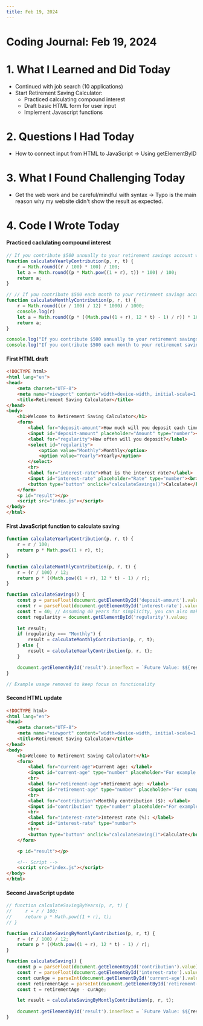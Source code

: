 ```yaml
---
title: Feb 19, 2024
---
```


# Coding Journal: Feb 19, 2024

# 1. What I Learned and Did Today
- Continued with job search (10 applications)
- Start Retirement Saving Calculator:
    - Practiced calculating compound interest
    - Draft basic HTML form for user input 
    - Implement Javascript functions

# 2. Questions I Had Today
- How to connect input from HTML to JavaScript &rarr; Using getElementByID

# 3. What I Found Challenging Today
- Get the web work and be careful/mindful with syntax &rarr; Typo is the main reason why my website didn't show the result as expected.

# 4. Code I Wrote Today

#### Practiced caclulating compound interest

```javascript
// If you contribute $500 annually to your retirement savings account with a 5% APY, after 40 years, how much will you receive? 
function calculateYearlyContribution(p, r, t) {
    r = Math.round((r / 100) * 100) / 100;
    let a = Math.round((p * Math.pow((1 + r), t)) * 100) / 100;
    return a;
}

// // If you contribute $500 each month to your retirement savings account with a 5% APY, after 40 years, how much will you receive? 
function calculateMonthlyContribution(p, r, t) {
    r = Math.round(((r / 100) / 12) * 1000) / 1000;
    console.log(r)
    let a = Math.round((p * ((Math.pow((1 + r), 12 * t) - 1) / r)) * 100) / 100;
    return a;
}

console.log("If you contribute $500 annually to your retirement savings account with a 5% APY, after 40 years, how much will you receive? " + calculateYearlyContribution(p=500, r=5, t=40));
console.log("If you contribute $500 each month to your retirement savings account with a 5% APY, after 40 years, how much will you receive? " + calculateMonthlyContribution(p=500, r=5, t=40));
```

#### First HTML draft

```html
<!DOCTYPE html>
<html lang="en">
<head>
    <meta charset="UTF-8">
    <meta name="viewport" content="width=device-width, initial-scale=1.0">
    <title>Retirement Saving Calculator</title>
</head>
<body>
    <h1>Welcome to Retirement Saving Calculator</h1>
    <form>
        <label for="deposit-amount">How much will you deposit each time?</label>
        <input id="deposit-amount" placeholder="Amount" type="number"><br>
        <label for="regularity">How often will you deposit?</label>
        <select id="regularity">
            <option value="Monthly">Monthly</option>
            <option value="Yearly">Yearly</option>
        </select>
        <br>
        <label for="interest-rate">What is the interest rate?</label>
        <input id="interest-rate" placeholder="Rate" type="number"><br>
        <button type="button" onclick="calculateSavings()">Calculate</button>
    </form>
    <p id="result"></p>
    <script src="index.js"></script>
</body>
</html>
```

#### First JavaScript function to calculate saving

```javascript
function calculateYearlyContribution(p, r, t) {
    r = r / 100;
    return p * Math.pow((1 + r), t);
}

function calculateMonthlyContribution(p, r, t) {
    r = (r / 100) / 12;
    return p * ((Math.pow((1 + r), 12 * t) - 1) / r);
}

function calculateSavings() {
    const p = parseFloat(document.getElementById('deposit-amount').value);
    const r = parseFloat(document.getElementById('interest-rate').value);
    const t = 40; // Assuming 40 years for simplicity, you can also make this an input
    const regularity = document.getElementById('regularity').value;
    
    let result;
    if (regularity === "Monthly") {
        result = calculateMonthlyContribution(p, r, t);
    } else {
        result = calculateYearlyContribution(p, r, t);
    }

    document.getElementById('result').innerText = `Future Value: $${result.toFixed(2)}`;
}

// Example usage removed to keep focus on functionality
```

#### Second HTML update

```html
<!DOCTYPE html>
<html lang="en">
<head>
    <meta charset="UTF-8">
    <meta name="viewport" content="width=device-width, initial-scale=1.0">
    <title>Retirement Saving Calculator</title>
</head>
<body>
    <h1>Welcome to Retirement Saving Calculator!</h1>
    <form>
        <label for="current-age">Current age: </label>
        <input id="current-age" type="number" placeholder="For example: 25">
        <br>
        <label for="retirement-age">Retirement age: </label>
        <input id="retirement-age" type="number" placeholder="For example: 65">
        <br>
        <label for="contribution">Monthly contribution ($): </label>
        <input id="contribution" type="number" placeholder="For example: 500">
        <br>
        <label for="interest-rate">Interest rate (%): </label>
        <input id="interest-rate" type="number">
        <br>
        <button type="button" onclick="calculateSaving()">Calculate</button>
    </form>

    <p id="result"></p>

    <!-- Script -->
    <script src="index.js"></script>
</body>
</html>
```

#### Second JavaScript update

```javascript
// function calculateSavingByYears(p, r, t) {
//     r = r / 100;
//     return p * Math.pow((1 + r), t);
// }

function calculateSavingByMontlyContribution(p, r, t) {
    r = (r / 100) / 12;
    return p * ((Math.pow((1 + r), 12 * t) - 1) / r);
}

function calculateSaving() {
    const p = parseFloat(document.getElementById('contribution').value);
    const r = parseFloat(document.getElementById('interest-rate').value);
    const curAge = parseInt(document.getElementById('current-age').value);
    const retirementAge = parseInt(document.getElementById('retirement-age').value);
    const t = retirementAge - curAge;

    let result = calculateSavingByMontlyContribution(p, r, t);
    
    document.getElementById('result').innerText = `Future Value: $${result.toFixed(2)}`;
}
```


